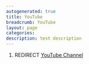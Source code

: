 ```yaml
---
autogenerated: true
title: YouTube
breadcrumb: YouTube
layout: page
categories: 
description: test description
---
```


1.  REDIRECT [YouTube Channel](YouTube_Channel )
